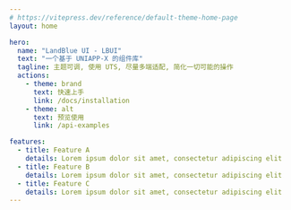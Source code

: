 ```yaml
---
# https://vitepress.dev/reference/default-theme-home-page
layout: home

hero:
  name: "LandBlue UI - LBUI"
  text: "一个基于 UNIAPP-X 的组件库"
  tagline: 主题可调, 使用 UTS, 尽量多端适配, 简化一切可能的操作
  actions:
    - theme: brand
      text: 快速上手
      link: /docs/installation
    - theme: alt
      text: 预览使用
      link: /api-examples

features:
  - title: Feature A
    details: Lorem ipsum dolor sit amet, consectetur adipiscing elit
  - title: Feature B
    details: Lorem ipsum dolor sit amet, consectetur adipiscing elit
  - title: Feature C
    details: Lorem ipsum dolor sit amet, consectetur adipiscing elit
---
```


